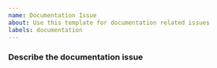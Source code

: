 ```yaml
---
name: Documentation Issue
about: Use this template for documentation related issues
labels: documentation
---
```


### Describe the documentation issue
<!--
  Explain more about the issue you found, if it's a missing doc or a improvement.
-->
